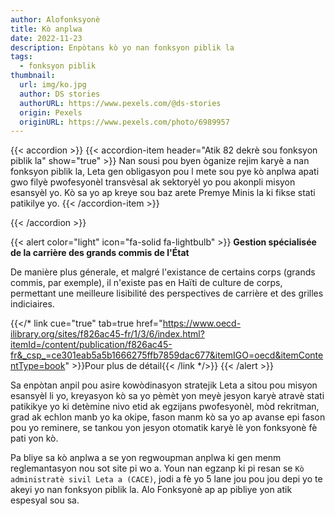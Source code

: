 ```yaml
---
author: Alofonksyonè
title: Kò anplwa
date: 2022-11-23
description: Enpòtans kò yo nan fonksyon piblik la
tags:
  - fonksyon piblik
thumbnail:
  url: img/ko.jpg
  author: DS stories
  authorURL: https://www.pexels.com/@ds-stories
  origin: Pexels
  originURL: https://www.pexels.com/photo/6989957
---
```


{{< accordion >}}
  {{< accordion-item header="Atik 82 dekrè sou fonksyon piblik la" show="true" >}}
  Nan sousi pou byen òganize rejim karyè a nan fonksyon piblik la, Leta gen obligasyon pou l mete sou pye kò anplwa apati gwo filyè pwofesyonèl transvèsal ak sektoryèl yo pou akonpli misyon esansyèl yo. Kò sa yo ap kreye sou baz arete Premye Minis la ki fikse stati patikilye yo.
  {{< /accordion-item >}}
  <!-- {{< accordion-item header="Accordion Item #3" >}}
    This is the third item's accordion body.
  {{< /accordion-item >}} -->
{{< /accordion >}}

{{< alert color="light" icon="fa-solid fa-lightbulb" >}}
  **Gestion spécialisée de la carrière des grands commis de l'État**

  De manière plus génerale, et malgré l'existance de certains corps (grands commis, par exemple), il n'existe pas en Haïti de culture de corps, permettant une meilleure lisibilité des perspectives de carrière et des grilles indiciaires.

  {{</* link cue="true" tab=true href="https://www.oecd-ilibrary.org/sites/f826ac45-fr/1/3/6/index.html?itemId=/content/publication/f826ac45-fr&_csp_=ce301eab5a5b1666275ffb7859dac677&itemIGO=oecd&itemContentType=book" >}}Pour plus de détail{{< /link */>}}
{{< /alert >}}

Sa enpòtan anpil pou asire kowòdinasyon stratejik Leta a sitou pou misyon esansyèl li yo, kreyasyon kò sa yo pèmèt yon meyè jesyon karyè atravè stati patikikye yo ki detèmine nivo etid ak egzijans pwofesyonèl, mòd rekritman, grad ak echlon manb yo ka okipe, fason manm kò sa yo ap avanse epi fason pou yo reminere, se tankou yon jesyon otomatik karyè lè yon fonksyonè fè pati yon kò. 

Pa bliye sa kò anplwa a se yon regwoupman anplwa ki gen menm reglemantasyon nou sot site pi wo a. Youn nan egzanp ki pi resan se `Kò administratè sivil Leta a (CACE)`, jodi a fè yo 5 lane jou pou jou depi yo te akeyi yo nan fonksyon piblik la. Alo Fonksyonè ap ap pibliye yon atik espesyal sou sa.